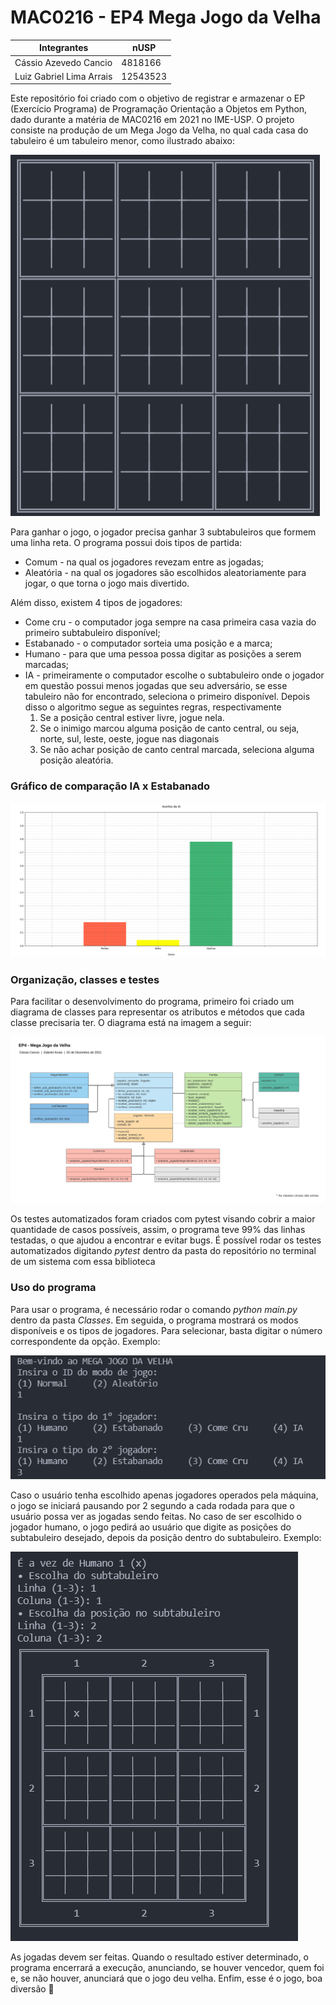 # MAC0216 - EP4 Mega Jogo da Velha
Integrantes |nUSP
-- | --
Cássio Azevedo Cancio | 4818166 
Luiz Gabriel Lima Arrais | 12543523

Este repositório foi criado com o objetivo de registrar e armazenar o EP (Exercício Programa) de Programação Orientação a Objetos em Python, dado durante a matéria de MAC0216 em 2021 no IME-USP. O projeto consiste na produção de um Mega Jogo da Velha, no qual cada casa do tabuleiro é um tabuleiro menor, como ilustrado abaixo:

![Exemplo de mega tabuleiro](./documentacao/exemplo_mega_tabuleiro.png)

Para ganhar o jogo, o jogador precisa ganhar 3 subtabuleiros que formem uma linha reta. O programa possui dois tipos de partida:

* Comum - na qual os jogadores revezam entre as jogadas;
* Aleatória - na qual os jogadores são escolhidos aleatoriamente para jogar, o que torna o jogo mais divertido. 

Além disso, existem 4 tipos de jogadores:

* Come cru - o computador joga sempre na casa primeira casa vazia do primeiro subtabuleiro disponível;
* Estabanado - o computador sorteia uma posição e a marca;
* Humano - para que uma pessoa possa digitar as posições a serem marcadas;
* IA - primeiramente o computador escolhe o subtabuleiro onde o jogador em questão possui menos jogadas que seu adversário, se esse tabuleiro não for encontrado, seleciona o primeiro disponível. Depois disso o algoritmo segue as seguintes regras, respectivamente
  1) Se a posição central estiver livre, jogue nela.
  2) Se o inimigo marcou alguma posição de canto central, ou seja, norte, sul, leste, oeste, jogue nas diagonais
  3) Se não achar posição de canto central marcada, seleciona alguma posição aleatória.

### Gráfico de comparação IA x Estabanado
![Grafico IA x Estabanado](./documentacao/grafico_IA.png)

### Organização, classes e testes
Para facilitar o desenvolvimento do programa, primeiro foi criado um diagrama de classes para representar os atributos e métodos que cada classe precisaria ter. O diagrama está na imagem a seguir:

![Diagrama de classes](./documentacao/diagrama_de_classes.png)

Os testes automatizados foram criados com pytest visando cobrir a maior quantidade de casos possíveis, assim, o programa teve 99% das linhas testadas, o que ajudou a encontrar e evitar bugs. É possível rodar os testes automatizados digitando *pytest* dentro da pasta do repositório no terminal de um sistema com essa biblioteca

### Uso do programa

Para usar o programa, é necessário rodar o comando *python main.py* dentro da pasta *Classes*. Em seguida, o programa mostrará os modos disponíveis e os tipos de jogadores. Para selecionar, basta digitar o número correspondente da opção. Exemplo:

![Exemplo de configuração](./documentacao/exemplo_configuracao.png)

Caso o usuário tenha escolhido apenas jogadores operados pela máquina, o jogo se iniciará pausando por 2 segundo a cada rodada para que o usuário possa ver as jogadas sendo feitas. No caso de ser escolhido o jogador humano, o jogo pedirá ao usuário que digite as posições do subtabuleiro desejado, depois da posição dentro do subtabuleiro. Exemplo:

![Exemplo de jogador humano](./documentacao/exemplo_humano.png)

As jogadas devem ser feitas. Quando o resultado estiver determinado, o programa encerrará a execução, anunciando, se houver vencedor, quem foi e, se não houver, anunciará que o jogo deu velha. Enfim, esse é o jogo, boa diversão 🙂

